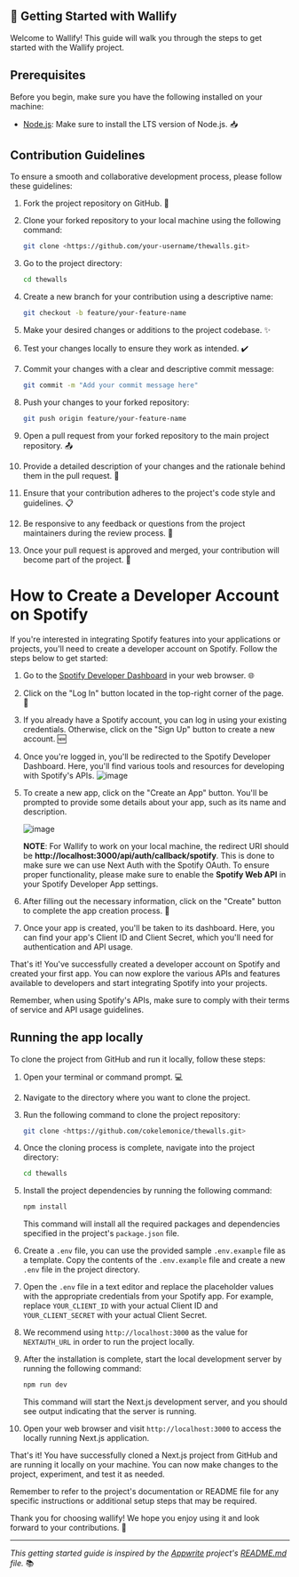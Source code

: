 
## 🚀 **Getting Started with Wallify**

Welcome to Wallify! This guide will walk you through the steps to get started with the Wallify project.

## Prerequisites

Before you begin, make sure you have the following installed on your machine:

- [Node.js](https://nodejs.org/en/download/): Make sure to install the LTS version of Node.js. 📥

## Contribution Guidelines

To ensure a smooth and collaborative development process, please follow these guidelines:

1. Fork the project repository on GitHub. 🍴
2. Clone your forked repository to your local machine using the following command:
    
    ```bash
    git clone <https://github.com/your-username/thewalls.git>
    
    ```
    
3. Go to the project directory:
    
    ```bash
    cd thewalls
    
    ```
    
4. Create a new branch for your contribution using a descriptive name:
    
    ```bash
    git checkout -b feature/your-feature-name
    
    ```
    
5. Make your desired changes or additions to the project codebase. ✨
6. Test your changes locally to ensure they work as intended. ✔️
7. Commit your changes with a clear and descriptive commit message:
    
    ```bash
    git commit -m "Add your commit message here"
    
    ```
    
8. Push your changes to your forked repository:
    
    ```bash
    git push origin feature/your-feature-name
    
    ```
    
9. Open a pull request from your forked repository to the main project repository. 📤
10. Provide a detailed description of your changes and the rationale behind them in the pull request. 📝
11. Ensure that your contribution adheres to the project's code style and guidelines. 📋
12. Be responsive to any feedback or questions from the project maintainers during the review process. 💬
13. Once your pull request is approved and merged, your contribution will become part of the project. 🎉

# How to Create a Developer Account on Spotify

If you're interested in integrating Spotify features into your applications or projects, you'll need to create a developer account on Spotify. Follow the steps below to get started:

1. Go to the [Spotify Developer Dashboard](https://developer.spotify.com/) in your web browser. 🌐
2. Click on the "Log In" button located in the top-right corner of the page. 🔐
3. If you already have a Spotify account, you can log in using your existing credentials. Otherwise, click on the "Sign Up" button to create a new account. 🆕
4. Once you're logged in, you'll be redirected to the Spotify Developer Dashboard. Here, you'll find various tools and resources for developing with Spotify's APIs.
    ![image](https://github.com/cokelemonice/thewalls/assets/58532371/7ed06bc3-ba81-4866-9dbd-7488829bba8c)

    
5. To create a new app, click on the "Create an App" button. You'll be prompted to provide some details about your app, such as its name and description.
    
    ![image](https://github.com/cokelemonice/thewalls/assets/58532371/86b3d597-17ee-43d0-80d5-b769b46ac840)

    
    **NOTE**: For Wallify to work on your local machine, the redirect URI should be **http://localhost:3000/api/auth/callback/spotify**. This is done to make sure we can use Next Auth with the Spotify OAuth. To ensure proper functionality, please make sure to enable the **Spotify Web API** in your Spotify Developer App settings.
    
6. After filling out the necessary information, click on the "Create" button to complete the app creation process. 🚀
7. Once your app is created, you'll be taken to its dashboard. Here, you can find your app's Client ID and Client Secret, which you'll need for authentication and API usage.

That's it! You've successfully created a developer account on Spotify and created your first app. You can now explore the various APIs and features available to developers and start integrating Spotify into your projects.

Remember, when using Spotify's APIs, make sure to comply with their terms of service and API usage guidelines.

## Running the app locally

To clone the project from GitHub and run it locally, follow these steps:

1. Open your terminal or command prompt. 💻
2. Navigate to the directory where you want to clone the project.
3. Run the following command to clone the project repository:
    
    ```bash
    git clone <https://github.com/cokelemonice/thewalls.git>
    
    ```
    
4. Once the cloning process is complete, navigate into the project directory:
    
    ```bash
    cd thewalls
    
    ```
    
5. Install the project dependencies by running the following command:
    
    ```bash
    npm install
    
    ```
    
    This command will install all the required packages and dependencies specified in the project's `package.json` file.
    
6. Create a `.env` file, you can use the provided sample `.env.example` file as a template. Copy the contents of the `.env.example` file and create a new `.env` file in the project directory.
7. Open the `.env` file in a text editor and replace the placeholder values with the appropriate credentials from your Spotify app. For example, replace `YOUR_CLIENT_ID` with your actual Client ID and `YOUR_CLIENT_SECRET` with your actual Client Secret.
8. We recommend using `http://localhost:3000` as the value for `NEXTAUTH_URL` in order to run the project locally.
9. After the installation is complete, start the local development server by running the following command:
    
    ```bash
    npm run dev
    
    ```
    
    This command will start the Next.js development server, and you should see output indicating that the server is running.
    
10. Open your web browser and visit `http://localhost:3000` to access the locally running Next.js application.

That's it! You have successfully cloned a Next.js project from GitHub and are running it locally on your machine. You can now make changes to the project, experiment, and test it as needed.

Remember to refer to the project's documentation or README file for any specific instructions or additional setup steps that may be required.

Thank you for choosing wallify! We hope you enjoy using it and look forward to your contributions. 🎉

---

*This getting started guide is inspired by the [Appwrite](https://github.com/appwrite/appwrite) project's [README.md](http://readme.md/) file.* 📚
